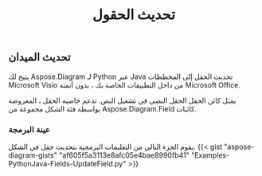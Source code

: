 ﻿---
title: تحديث الحقول
type: docs
weight: 20
url: /ar/python-java/update-fields/
description: يوضح هذا القسم كيفية تحديث الحقول.
---
## **تحديث الميدان**
 يتيح لك Aspose.Diagram لـ Python عبر Java تحديث الحقل إلى المخططات Microsoft Visio من داخل التطبيقات الخاصة بك ، بدون أتمتة Microsoft Office.

يمثل كائن الحقل الحقل النصي في تشغيل النص. تدعم خاصية الحقل ، المعروضة بواسطة فئة الشكل مجموعة من Aspose.Diagram.Field كائنات.

### **عينة البرمجة**
يقوم الجزء التالي من التعليمات البرمجية بتحديث حقل في الشكل.
{{< gist "aspose-diagram-gists" "af605f5a3113e8afc05e4bae8990fb41" "Examples-PythonJava-Fields-UpdateField.py" >}}
